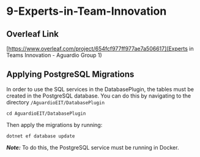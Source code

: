 # 9-Experts-in-Team-Innovation

## Overleaf Link
[https://www.overleaf.com/project/654fcf977ff977ae7a506617](Experts in Teams Innovation - Aguardio Group 1)

## Applying PostgreSQL Migrations
In order to use the SQL services in the DatabasePlugin, the tables must be created in the PostgreSQL database.
You can do this by navigating to the directory `/AguardioEIT/DatabasePlugin`

```
cd AguardioEIT/DatabasePlugin
```

Then apply the migrations by running:
```
dotnet ef database update
```

**_Note:_** To do this, the PostgreSQL service must be running in Docker.
